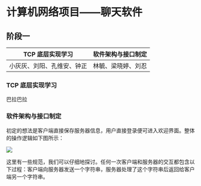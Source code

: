 # 计算机网络项目——聊天软件

## 阶段一

| TCP 底层实现学习 | 软件架构与接口制定 |
| --- | --- |
| 小灰灰、刘阳、孔维安、钟正 | 林毓、梁晓婷、刘忍 |

### TCP 底层实现学习

巴拉巴拉

### 软件架构与接口制定

初定的想法是客户端直接保存服务器信息，用户直接登录便可进入欢迎界面。整体的操作逻辑如下图所示：

![](https://raw.githubusercontent.com/cmpNet/chat/master/%E5%8F%82%E8%80%83/%E5%9B%BE%E5%BA%8A/1.png)

这里有一些规范，我们可以仔细地探讨。任何一次客户端和服务器的交互都包含以下过程：客户端向服务器发送一个字符串，服务器处理了这个字符串后返回给客户端另一个字符串。

